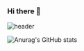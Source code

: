 ### Hi there 👋

![header](https://capsule-render.vercel.app/api?type=waving&color=auto&height=200&section=header&text=Hi,%20I'm%20ChaeWon👋&fontSize=70&fontAlign=50)

![Anurag's GitHub stats](https://github-readme-stats.vercel.app/api?username=Chaeonida&show_icons=true&theme=radical)
